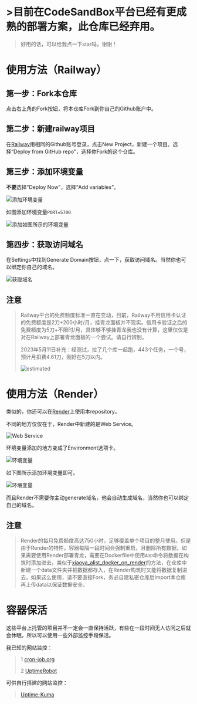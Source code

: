 # >**目前在CodeSandBox平台已经有更成熟的部署方案，此仓库已经弃用。**

>好用的话，可以给我点一下star吗，谢谢！

# 使用方法（Railway）
## 第一步：Fork本仓库

点击右上角的Fork按钮，将本仓库Fork到你自己的Github账户中。

## 第二步：新建railway项目

在[Railway](https://railway.app/dashboard)用相同的Github账号登录，点击New Project，新建一个项目。选择“Deploy from GitHub repo”，选择你Fork的这个仓库。

## 第三步：添加环境变量

**不要**选择“Deploy Now”，选择“Add variables”。

![添加环境变量](/pic/variables.png)

如图添加环境变量`PORT=5700`

![添加如图所示的环境变量](/pic/variables2.png)

## 第四步：获取访问域名

在Settings中找到Generate Domain按钮，点一下，获取访问域名。当然你也可以绑定你自己的域名。

![获取域名](/pic/Domain.png)

## 注意
>Railway平台的免费额度标准一直在变动，目前，Railway不用信用卡认证的免费额度是2刀+200小时/月，挂青龙面板并不现实。信用卡验证之后的免费额度为5刀+不限时/月，具体够不够挂青龙我也没有计算，这里仅仅是对在Railway上部署青龙面板的一个尝试。请自行辨别。
>
>2023年5月11日补充：经测试，拉了几个库一起跑，443个任务，一个号，预计月扣费4.61刀，刚好在5刀以内。
>
>![estimated](/pic/railway_estimated.png)

# 使用方法（Render）

类似的，你还可以在[Render](https://dashboard.render.com/)上使用本repository。

不同的地方仅仅在于，Render中新建的是Web Service。

![Web Service](/pic/webservice.png)

环境变量添加的地方变成了Environment选项卡。

![环境变量](/pic/environment1.png)

如下图所示添加环境变量即可。

![环境变量](/pic/environment2.png)

而且Render不需要你主动generate域名，他会自动生成域名，当然你也可以绑定自己的域名。

## 注意
>Render的每月免费额度高达750小时，足够覆盖单个项目的整月使用。但是由于Render的特性，容器每隔一段时间会强制重启，且删除所有数据，如果需要使用Render部署青龙，需要在Dockerfile中使用`ADD`命令将数据在构筑时添加进去，类似于[xiaoya_alist_docker_on_render](https://github.com/k0baya/xiaoya_alist_docker_on_render/blob/main/Dockerfile)的方法，在仓库中新建一个data文件夹并把数据都存入，在Render构筑时又能将数据复制进去。如果这么使用，请不要直接Fork，务必自建私密仓库后Import本仓库再上传data以保证数据安全。

# 容器保活

这些平台上托管的项目并不一定会一直保持活跃，有些在一段时间无人访问之后就会休眠，所以可以使用一些外部监控手段保活。

我已知的网站监控：
>1 [cron-job.org](https://console.cron-job.org)
>
>2 [UptimeRobot](https://uptimerobot.com/)

可供自行搭建的网站监控：
>[Uptime-Kuma](https://github.com/louislam/uptime-kuma)
